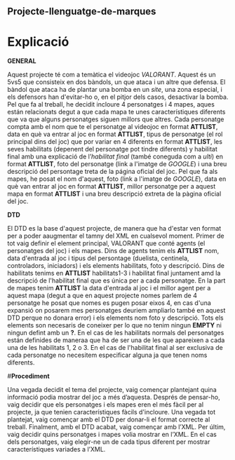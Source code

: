 ## Projecte-llenguatge-de-marques

# **Explicació**

**GENERAL**

Aquest projecte té com a temàtica el videojoc *VALORANT*. Aquest és un 5vs5 que consisteix en dos bàndols, un que ataca i un altre que defensa. El bàndol que ataca ha de plantar una bomba en un *site*, una zona especial, i els defensors han d'evitar-ho o, en el pitjor dels casos, desactivar la bomba. Pel que fa al treball, he decidit incloure 4 personatges i 4 mapes, aques están relacionats degut a que cada mapa te unes característiques diferents que va que alguns personatges siguen millors que altres. Cada personatge compta amb el nom que te el personatge al videojoc en format **ATTLIST**, data en què va entrar al joc en format **ATTLIST**, tipus de personatge (el rol principal dins del joc) que por variar en 4 diferents en format **ATTLIST**, les seves habilitats (depenent del personatge pot tindre diferents) y habilitat final amb una explicació de l’*habilitat final* (també coneguda com a *ulti*) en format **ATTLIST**, foto del personatge (link a l'imatge de *GOOGLE*) i una breu descripció del persontage treta de la página oficial del joc. Pel que fa als mapes, he posat el nom d'aquest, foto (link a l'imatge de *GOOGLE*), data en què van entrar al joc en format **ATTLIST**, millor personatge per a aquest mapa en format **ATTLIST** i una breu descripció extreta de la pàgina oficial del joc. 

**DTD**

El DTD es la base d'aquest projecte, de manera que ha d'estar ven format per a poder aaugmentar el tamny del XML en cualsevol moment. Primer de tot vaig definir el element principal, VALORANT que conté agents (el personatges del joc) i els mapes. Dins de agents tenim els **ATTLIST** nom, data d'entrada al joc i tipus del persontage (duelista, centinela, controladors, iniciadors) i els elements habilitats, foto y descripció. Dins de habilitats tenims en **ATTLIST** habilitats1-3 i habilitat final juntament amd la descripció de l'habilitat final que es única per a cada personatge. En la part de mapes tenim **ATTLIST** la data d'entrada al joc i el millor agent per a aquest mapa (degut a que en aquest projecte nomes parlem de 4 personatge he posat que nomes es pugen posar eixos 4, en cas d'una expansió on posarem mes personatges deuriem ampliarlo també en aquest DTD perque no donara error) i els elements nom foto y descripció. Tots els elements son necesaris de coneixer per lo que no tenim ningun **EMPTY** ni ningun defint amb un **?**. En el cas de les habilitats normals del personatges están definides de maneraa que ha de ser una de les que apareixen a cada una de les habilitats 1, 2 o 3. En el cas de l'habilitat final al ser exclusiva de cada personatge no necesitem especificar alguna ja que tenen noms diferents. 

#**Procediment**

Una vegada decidit el tema del projecte, vaig començar plantejant quina informació podia mostrar del joc a més d’aquesta. Després de pensar-ho, vaig decidir que els personatges i els mapes eren el més fàcil per al projecte, ja que tenien característiques fàcils d'incloure. Una vegada tot plantejat, vaig començar amb el DTD per donar-li el format correcte al treball. Finalment, amb el DTD acabat, vaig començar amb l’XML. Per últim, vaig decidir quins personatges i mapes volia mostrar en l’XML. En el cas dels personatges, vaig elegir-ne un de cada tipus diferent per mostrar característiques variades a l’XML.
